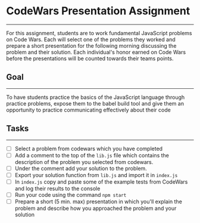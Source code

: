 # CodeWars Presentation Assignment

---

For this assignment, students are to work fundamental JavaScript problems on Code Wars. Each will select one of the
problems they worked and prepare a short presentation for the following morning discussing the problem and their
solution. Each individual's honor earned on Code Wars before the presentations will be counted towards their teams
points.

## Goal

---

To have students practice the basics of the JavaScript language through practice problems, expose them to the babel
build tool and give them an opportunity to practice communicating effectively about their code

## Tasks

---

- [ ] Select a problem from codewars which you have completed
- [ ] Add a comment to the top of the ```lib.js``` file which contains the description of the problem you selected from codewars.
- [ ] Under the comment add your solution to the problem.
- [ ] Export your solution function from ```lib.js``` and import it in ```index.js```
- [ ] In ```index.js``` copy and paste some of the example tests from CodeWars and log their results to the console
- [ ] Run your code using the command ```npm start```
- [ ] Prepare a short (5 min. max) presentation in which you'll explain the problem and describe how you approached the
problem and your solution
